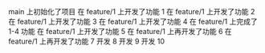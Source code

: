 main 上初始化了项目
在 feature/1 上开发了功能 1
在 feature/1 上开发了功能 2
在 feature/1 上开发了功能 3
在 feature/1 上开发了功能 4
在 feature/1 上完成了 1-4 功能
在 feature/1 上开发了功能 5
在 feature/1 上再开发了功能 6
在 feature/1 上再开发了功能 7
开发 8
开发 9
开发 10
